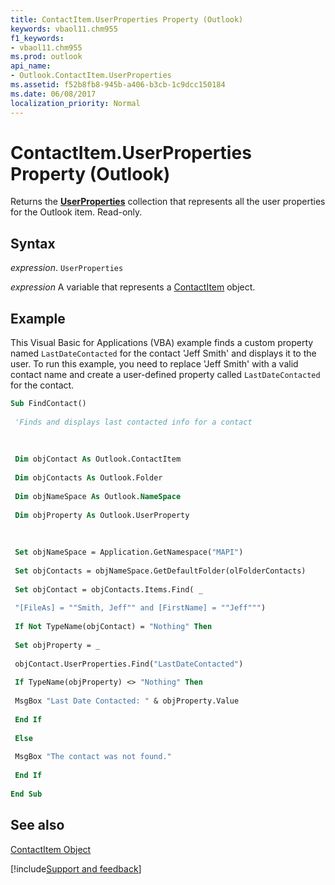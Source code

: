 ```yaml
---
title: ContactItem.UserProperties Property (Outlook)
keywords: vbaol11.chm955
f1_keywords:
- vbaol11.chm955
ms.prod: outlook
api_name:
- Outlook.ContactItem.UserProperties
ms.assetid: f52b8fb8-945b-a406-b3cb-1c9dcc150184
ms.date: 06/08/2017
localization_priority: Normal
---
```



# ContactItem.UserProperties Property (Outlook)

Returns the  **[UserProperties](Outlook.UserProperties.md)** collection that represents all the user properties for the Outlook item. Read-only.


## Syntax

_expression_. `UserProperties`

_expression_ A variable that represents a [ContactItem](./Outlook.ContactItem.md) object.


## Example

This Visual Basic for Applications (VBA) example finds a custom property named  `LastDateContacted` for the contact 'Jeff Smith' and displays it to the user. To run this example, you need to replace 'Jeff Smith' with a valid contact name and create a user-defined property called `LastDateContacted` for the contact.


```vb
Sub FindContact() 
 
 'Finds and displays last contacted info for a contact 
 
 
 
 Dim objContact As Outlook.ContactItem 
 
 Dim objContacts As Outlook.Folder 
 
 Dim objNameSpace As Outlook.NameSpace 
 
 Dim objProperty As Outlook.UserProperty 
 
 
 
 Set objNameSpace = Application.GetNamespace("MAPI") 
 
 Set objContacts = objNameSpace.GetDefaultFolder(olFolderContacts) 
 
 Set objContact = objContacts.Items.Find( _ 
 
 "[FileAs] = ""Smith, Jeff"" and [FirstName] = ""Jeff""") 
 
 If Not TypeName(objContact) = "Nothing" Then 
 
 Set objProperty = _ 
 
 objContact.UserProperties.Find("LastDateContacted") 
 
 If TypeName(objProperty) <> "Nothing" Then 
 
 MsgBox "Last Date Contacted: " & objProperty.Value 
 
 End If 
 
 Else 
 
 MsgBox "The contact was not found." 
 
 End If 
 
End Sub
```


## See also


[ContactItem Object](Outlook.ContactItem.md)

[!include[Support and feedback](~/includes/feedback-boilerplate.md)]
